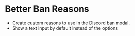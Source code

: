 # Better Ban Reasons

-   Create custom reasons to use in the Discord ban modal.
-   Show a text input by default instead of the options
